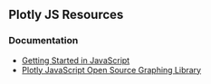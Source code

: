 ## Plotly JS Resources

### Documentation

* [Getting Started in JavaScript](https://plotly.com/javascript/getting-started/)
* [Plotly JavaScript Open Source Graphing Library](https://plotly.com/javascript/)